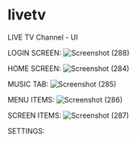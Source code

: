 # livetv
LIVE TV Channel - UI

LOGIN SCREEN:
![Screenshot (288)](https://github.com/KishoreK26/livetv/assets/142091922/7a574fe1-98a5-42d8-af1e-666bd222fefe)

HOME SCREEN:
![Screenshot (284)](https://github.com/KishoreK26/livetv/assets/142091922/2bbcc1b6-45e6-4853-83f0-0e290a49be43)

MUSIC TAB:
![Screenshot (285)](https://github.com/KishoreK26/livetv/assets/142091922/54d01de8-d21e-4038-8750-6a02a47d12e5)

MENU ITEMS:
![Screenshot (286)](https://github.com/KishoreK26/livetv/assets/142091922/feff7968-4e15-416e-8650-17de316ff28a)

SCREEN ITEMS:
![Screenshot (287)](https://github.com/KishoreK26/livetv/assets/142091922/b2416f56-5524-4d59-a39b-32bddb35dab5)

SETTINGS:


